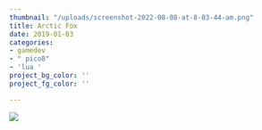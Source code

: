 ```yaml
---
thumbnail: "/uploads/screenshot-2022-08-08-at-8-03-44-am.png"
title: Arctic Fox
date: 2019-01-03
categories:
- gamedev
- " pico8"
- 'lua '
project_bg_color: ''
project_fg_color: ''

---
```

![](/uploads/markus-spiske-516263-unsplash.jpg)